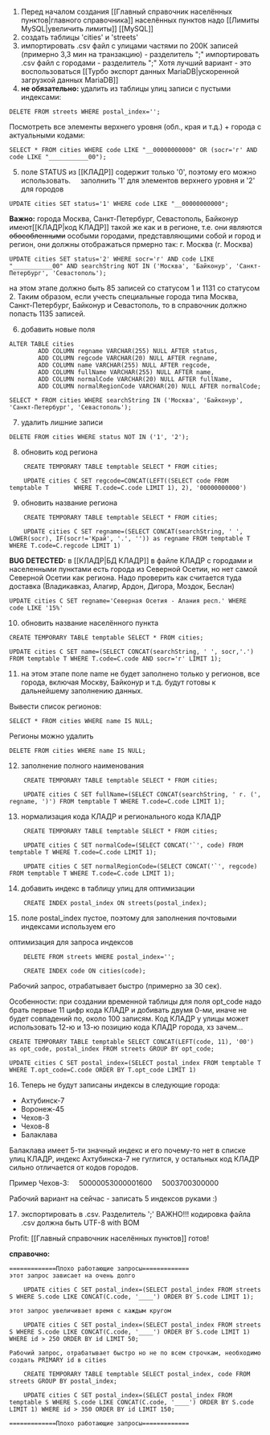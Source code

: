 1. Перед началом создания [[Главный справочник населённых пунктов|главного справочника]] населённых пунктов надо [[Лимиты MySQL|увеличить лимиты]] [[MySQL]]
2. создать таблицы 'cities' и 'streets'
3. импортировать .csv файл с улицами частями по 200К записей (примерно 3,3 мин на транзакцию) - разделитель ";"
	импортировать .csv файл с городами - разделитель ";"
	Хотя лучший вариант - это воспользоваться [[Турбо экспорт данных MariaDB|ускоренной загрузкой данных MariaDB]]
4. **не обязательно:** удалить из таблицы улиц записи с пустыми индексами:
```
DELETE FROM streets WHERE postal_index='';
```
Посмотреть все элементы верхнего уровня (обл., края и т.д.) + города с актуальными кодами:
```
SELECT * FROM cities WHERE code LIKE "__00000000000" OR (socr='г' AND code LIKE "___________00");
```
5. поле STATUS из [[КЛАДР]] содержит только '0', поэтому его можно использовать.
    заполнить '1' для элементов верхнего уровня и '2' для городов
```
UPDATE cities SET status='1' WHERE code LIKE "__00000000000";
```
**Важно:**
	 города Москва, Санкт-Петербург, Севастополь, Байконур имеют[[КЛАДР|код КЛАДР]] такой же как и в регионе, т.е. они являются ~~обособленными~~ особыми городами, представляющими собой и город и регион, они должны отображаться прмерно так: г. Москва (г. Москва)
```
UPDATE cities SET status='2' WHERE socr='г' AND code LIKE "___________00" AND searchString NOT IN ('Москва', 'Байконур', 'Санкт-Петербург', 'Севастополь');
```
на этом этапе должно быть 85 записей со статусом 1 и 1131 со статусом 2. Таким образом, если учесть специальные города типа Москва, Санкт-Петербург, Байконур и Севастополь, то в справочник должно попасть 1135 записей.

6. добавить новые поля
```
ALTER TABLE cities
        ADD COLUMN regname VARCHAR(255) NULL AFTER status,
        ADD COLUMN regcode VARCHAR(20) NULL AFTER regname,
        ADD COLUMN name VARCHAR(255) NULL AFTER regcode,
        ADD COLUMN fullName VARCHAR(255) NULL AFTER name,
        ADD COLUMN normalCode VARCHAR(20) NULL AFTER fullName,
        ADD COLUMN normalRegionCode VARCHAR(20) NULL AFTER normalCode;
		
SELECT * FROM cities WHERE searchString IN ('Москва', 'Байконур', 'Санкт-Петербург', 'Севастополь');
```
7. удалить лишние записи
```
DELETE FROM cities WHERE status NOT IN ('1', '2');
```
8. обновить код региона
```
	CREATE TEMPORARY TABLE temptable SELECT * FROM cities;

	UPDATE cities C SET regcode=CONCAT(LEFT((SELECT code FROM temptable T 		WHERE T.code=C.code LIMIT 1), 2), '00000000000')
```
9. обновить название региона

```
    CREATE TEMPORARY TABLE temptable SELECT * FROM cities;

	UPDATE cities C SET regname=(SELECT CONCAT(searchString, ' ', LOWER(socr), IF(socr!='Край', '.', '')) as regname FROM temptable T WHERE T.code=C.regcode LIMIT 1)
```

**BUG DETECTED:** в [[КЛАДР|БД КЛАДР]] в файле КЛАДР с городами и населенными пунктами есть города из Северной Осетии, но нет самой Северной Осетии как региона. Надо проверить как считается туда доставка (Владикавказ, Алагир, Ардон, Дигора, Моздок, Беслан)

```
UPDATE cities C SET regname='Северная Осетия - Алания респ.' WHERE code LIKE '15%'
```
10. обновить название населённого пункта
```
CREATE TEMPORARY TABLE temptable SELECT * FROM cities;

UPDATE cities C SET name=(SELECT CONCAT(searchString, ' ', socr,'.') FROM temptable T WHERE T.code=C.code AND socr='г' LIMIT 1);
```
11. на этом этапе поле name не будет заполнено только у регионов, все города, включая Москву, Байконур и т.д. будут готовы к дальнейшему заполнению данных.

Вывести список регионов:
```
SELECT * FROM cities WHERE name IS NULL;
```
Регионы можно удалить
```
DELETE FROM cities WHERE name IS NULL;
```
12. заполнение полного наименования
```
    CREATE TEMPORARY TABLE temptable SELECT * FROM cities;

    UPDATE cities C SET fullName=(SELECT CONCAT(searchString, ' г. (', regname, ')') FROM temptable T WHERE T.code=C.code LIMIT 1);
```
13. нормализация кода КЛАДР и регионального кода КЛАДР
```
    CREATE TEMPORARY TABLE temptable SELECT * FROM cities;

    UPDATE cities C SET normalCode=(SELECT CONCAT('`', code) FROM temptable T WHERE T.code=C.code LIMIT 1);

    UPDATE cities C SET normalRegionCode=(SELECT CONCAT('`', regcode) FROM temptable T WHERE T.code=C.code LIMIT 1);
```
14. добавить индекс в таблицу улиц для оптимизации
```
    CREATE INDEX postal_index ON streets(postal_index);
```
15) поле postal_index пустое, поэтому для заполнения почтовыми индексами используем его

оптимизация для запроса индексов
```
    DELETE FROM streets WHERE postal_index='';

    CREATE INDEX code ON cities(code);
```
Рабочий запрос, отрабатывает быстро (примерно за 30 сек).

Особенности: при создании временной таблицы для поля opt_code надо брать первые 11 цифр кода КЛАДР и добивать двумя 0-ми, иначе не будет совпадений по, около 100 записям. Код КЛАДР у улицы может использовать 12-ю и 13-ю позицию кода КЛАДР города, хз зачем...
```
CREATE TEMPORARY TABLE temptable SELECT CONCAT(LEFT(code, 11), '00') as opt_code, postal_index FROM streets GROUP BY opt_code;

UPDATE cities C SET postal_index=(SELECT postal_index FROM temptable T WHERE T.opt_code=C.code ORDER BY T.opt_code LIMIT 1)
```
16. Теперь не будут записаны индексы в следующие города:
- Ахтубинск-7
- Воронеж-45
- Чехов-3
- Чехов-8
- Балаклава

Балаклава имеет 5-ти значный индекс и его почему-то нет в списке улиц КЛАДР, индекс Ахтубинска-7 не гуглится, у остальных код КЛАДР сильно отличается от кодов городов.

Пример Чехов-3:
    50000053000001600
    5003700300000
	
Рабочий вариант на сейчас - записать 5 индексов руками :)

17. экспортировать в .csv. Разделитель ';'
ВАЖНО!!! кодировка файла .csv должна быть UTF-8 with BOM

Profit: [[Главный справочник населённых пунктов]] готов!

**справочно:**

```
=============Плохо работающие запросы=============
этот запрос зависает на очень долго

	UPDATE cities C SET postal_index=(SELECT postal_index FROM streets S WHERE S.code LIKE CONCAT(C.code, '____') ORDER BY S.code LIMIT 1);
  
этот запрос увеличивает время с каждым кругом

	UPDATE cities C SET postal_index=(SELECT postal_index FROM streets S WHERE S.code LIKE CONCAT(C.code, '____') ORDER BY S.code LIMIT 1) WHERE id > 250 ORDER BY id LIMIT 50;

Рабочий запрос, отрабатывает быстро но не по всем строчкам, необходимо создать PRIMARY id в cities

	CREATE TEMPORARY TABLE temptable SELECT postal_index, code FROM streets GROUP BY postal_index;

	UPDATE cities C SET postal_index=(SELECT postal_index FROM temptable S WHERE S.code LIKE CONCAT(C.code, '____') ORDER BY S.code LIMIT 1) WHERE id > 350 ORDER BY id LIMIT 150;

=============Плохо работающие запросы=============
```
